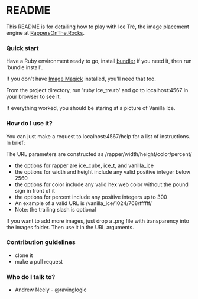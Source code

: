 # README #

This README is for detailing how to play with Ice Tré, the image placement engine at [RappersOnThe.Rocks](http://www.rappersonthe.rocks/).

### Quick start ###

Have a Ruby environment ready to go, install [bundler](http://bundler.io/) if you need it, then run 'bundle install'.

If you don't have [Image Magick](http://www.imagemagick.org/) installed, you'll need that too.

From the project directory, run 'ruby ice_tre.rb' and go to localhost:4567 in your browser to see it.

If everything worked, you should be staring at a picture of Vanilla Ice.

### How do I use it? ###

You can just make a request to localhost:4567/help for a list of instructions. In brief:

The URL parameters are constructed as /rapper/width/height/color/percent/

* the options for rapper are ice_cube, ice_t, and vanilla_ice
* the options for width and height include any valid positive integer below 2560
* the options for color include any valid hex web color without the pound sign in front of it
* the options for percent include any positive integers up to 300
* An example of a valid URL is /vanilla_ice/1024/768/ffffff/
* Note: the trailing slash is optional

If you want to add more images, just drop a .png file with transparency into the images folder. Then use it in the URL arguments.

### Contribution guidelines ###

* clone it
* make a pull request

### Who do I talk to? ###

* Andrew Neely - @ravinglogic